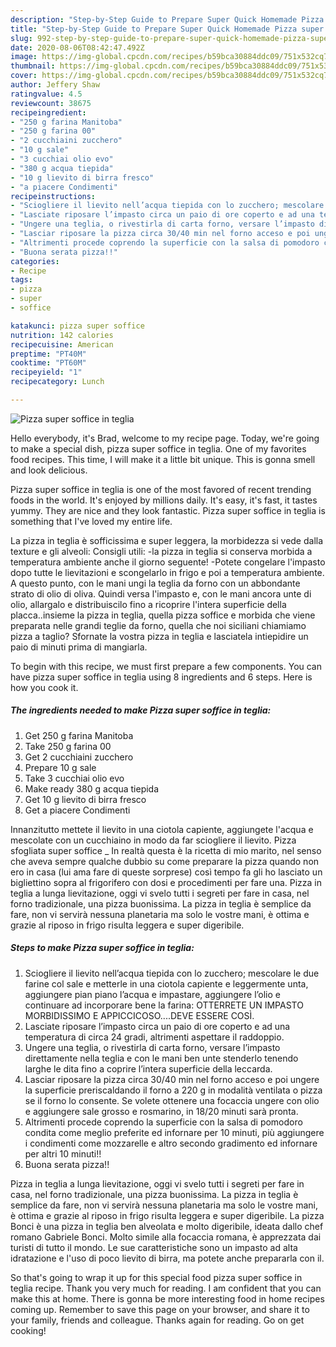 ```yaml
---
description: "Step-by-Step Guide to Prepare Super Quick Homemade Pizza super soffice in teglia"
title: "Step-by-Step Guide to Prepare Super Quick Homemade Pizza super soffice in teglia"
slug: 992-step-by-step-guide-to-prepare-super-quick-homemade-pizza-super-soffice-in-teglia
date: 2020-08-06T08:42:47.492Z
image: https://img-global.cpcdn.com/recipes/b59bca30884ddc09/751x532cq70/pizza-super-soffice-in-teglia-recipe-main-photo.jpg
thumbnail: https://img-global.cpcdn.com/recipes/b59bca30884ddc09/751x532cq70/pizza-super-soffice-in-teglia-recipe-main-photo.jpg
cover: https://img-global.cpcdn.com/recipes/b59bca30884ddc09/751x532cq70/pizza-super-soffice-in-teglia-recipe-main-photo.jpg
author: Jeffery Shaw
ratingvalue: 4.5
reviewcount: 38675
recipeingredient:
- "250 g farina Manitoba"
- "250 g farina 00"
- "2 cucchiaini zucchero"
- "10 g sale"
- "3 cucchiai olio evo"
- "380 g acqua tiepida"
- "10 g lievito di birra fresco"
- "a piacere Condimenti"
recipeinstructions:
- "Sciogliere il lievito nell’acqua tiepida con lo zucchero; mescolare le due farine col sale e metterle in una ciotola capiente e leggermente unta, aggiungere pian piano l’acqua e impastare, aggiungere l’olio e continuare ad incorporare bene la farina: OTTERRETE UN IMPASTO MORBIDISSIMO E APPICCICOSO....DEVE ESSERE COSÌ."
- "Lasciate riposare l’impasto circa un paio di ore coperto e ad una temperatura di circa 24 gradi, altrimenti aspettare il raddoppio."
- "Ungere una teglia, o rivestirla di carta forno, versare l’impasto direttamente nella teglia e con le mani ben unte stenderlo tenendo larghe le dita fino a coprire l’intera superficie della leccarda."
- "Lasciar riposare la pizza circa 30/40 min nel forno acceso e poi ungere la superficie preriscaldando il forno a 220 g in modalità ventilata o pizza se il forno lo consente. Se volete ottenere una focaccia ungere con olio e aggiungere sale grosso e rosmarino, in 18/20 minuti sarà pronta."
- "Altrimenti procede coprendo la superficie con la salsa di pomodoro condita come meglio preferite ed infornare per 10 minuti, più aggiungere i condimenti come mozzarelle e altro secondo gradimento ed infornare per altri 10 minuti!!"
- "Buona serata pizza!!"
categories:
- Recipe
tags:
- pizza
- super
- soffice

katakunci: pizza super soffice 
nutrition: 142 calories
recipecuisine: American
preptime: "PT40M"
cooktime: "PT60M"
recipeyield: "1"
recipecategory: Lunch

---
```



![Pizza super soffice in teglia](https://img-global.cpcdn.com/recipes/b59bca30884ddc09/751x532cq70/pizza-super-soffice-in-teglia-recipe-main-photo.jpg)

Hello everybody, it's Brad, welcome to my recipe page. Today, we're going to make a special dish, pizza super soffice in teglia. One of my favorites food recipes. This time, I will make it a little bit unique. This is gonna smell and look delicious.

Pizza super soffice in teglia is one of the most favored of recent trending foods in the world. It's enjoyed by millions daily. It's easy, it's fast, it tastes yummy. They are nice and they look fantastic. Pizza super soffice in teglia is something that I've loved my entire life.

La pizza in teglia è sofficissima e super leggera, la morbidezza si vede dalla texture e gli alveoli: Consigli utili: -la pizza in teglia si conserva morbida a temperatura ambiente anche il giorno seguente! -Potete congelare l&#39;impasto dopo tutte le lievitazioni e scongelarlo in frigo e poi a temperatura ambiente. A questo punto, con le mani ungi la teglia da forno con un abbondante strato di olio di oliva. Quindi versa l&#39;impasto e, con le mani ancora unte di olio, allargalo e distribuiscilo fino a ricoprire l&#39;intera superficie della placca..insieme la pizza in teglia, quella pizza soffice e morbida che viene preparata nelle grandi teglie da forno, quella che noi siciliani chiamiamo pizza a taglio? Sfornate la vostra pizza in teglia e lasciatela intiepidire un paio di minuti prima di mangiarla.


To begin with this recipe, we must first prepare a few components. You can have pizza super soffice in teglia using 8 ingredients and 6 steps. Here is how you cook it.

<!--inarticleads1-->

##### The ingredients needed to make Pizza super soffice in teglia:

1. Get 250 g farina Manitoba
1. Take 250 g farina 00
1. Get 2 cucchiaini zucchero
1. Prepare 10 g sale
1. Take 3 cucchiai olio evo
1. Make ready 380 g acqua tiepida
1. Get 10 g lievito di birra fresco
1. Get a piacere Condimenti


Innanzitutto mettete il lievito in una ciotola capiente, aggiungete l&#39;acqua e mescolate con un cucchiaino in modo da far sciogliere il lievito. Pizza sfogliata super soffice _ In realtà questa è la ricetta di mio marito, nel senso che aveva sempre qualche dubbio su come preparare la pizza quando non ero in casa (lui ama fare di queste sorprese) così tempo fa gli ho lasciato un bigliettino sopra al frigorifero con dosi e procedimenti per fare una. Pizza in teglia a lunga lievitazione, oggi vi svelo tutti i segreti per fare in casa, nel forno tradizionale, una pizza buonissima. La pizza in teglia è semplice da fare, non vi servirà nessuna planetaria ma solo le vostre mani, è ottima e grazie al riposo in frigo risulta leggera e super digeribile. 

<!--inarticleads2-->

##### Steps to make Pizza super soffice in teglia:

1. Sciogliere il lievito nell’acqua tiepida con lo zucchero; mescolare le due farine col sale e metterle in una ciotola capiente e leggermente unta, aggiungere pian piano l’acqua e impastare, aggiungere l’olio e continuare ad incorporare bene la farina: OTTERRETE UN IMPASTO MORBIDISSIMO E APPICCICOSO....DEVE ESSERE COSÌ.
1. Lasciate riposare l’impasto circa un paio di ore coperto e ad una temperatura di circa 24 gradi, altrimenti aspettare il raddoppio.
1. Ungere una teglia, o rivestirla di carta forno, versare l’impasto direttamente nella teglia e con le mani ben unte stenderlo tenendo larghe le dita fino a coprire l’intera superficie della leccarda.
1. Lasciar riposare la pizza circa 30/40 min nel forno acceso e poi ungere la superficie preriscaldando il forno a 220 g in modalità ventilata o pizza se il forno lo consente. Se volete ottenere una focaccia ungere con olio e aggiungere sale grosso e rosmarino, in 18/20 minuti sarà pronta.
1. Altrimenti procede coprendo la superficie con la salsa di pomodoro condita come meglio preferite ed infornare per 10 minuti, più aggiungere i condimenti come mozzarelle e altro secondo gradimento ed infornare per altri 10 minuti!!
1. Buona serata pizza!!


Pizza in teglia a lunga lievitazione, oggi vi svelo tutti i segreti per fare in casa, nel forno tradizionale, una pizza buonissima. La pizza in teglia è semplice da fare, non vi servirà nessuna planetaria ma solo le vostre mani, è ottima e grazie al riposo in frigo risulta leggera e super digeribile. La pizza Bonci è una pizza in teglia ben alveolata e molto digeribile, ideata dallo chef romano Gabriele Bonci. Molto simile alla focaccia romana, è apprezzata dai turisti di tutto il mondo. Le sue caratteristiche sono un impasto ad alta idratazione e l&#39;uso di poco lievito di birra, ma potete anche prepararla con il. 

So that's going to wrap it up for this special food pizza super soffice in teglia recipe. Thank you very much for reading. I am confident that you can make this at home. There is gonna be more interesting food in home recipes coming up. Remember to save this page on your browser, and share it to your family, friends and colleague. Thanks again for reading. Go on get cooking!
